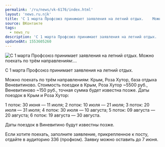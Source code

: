 ```yaml
---
permalink: '/ru/news/vk-6176/index.html'
layout: 'news.ru.njk'
title: 'С 1 марта Профсоюз принимает заявления на летний отдых.    Можно поехать по трём направлениям:…'
source: ВКонтакте
tags:
  - news_ru
description: 'С 1 марта Профсоюз принимает заявления на летний отдых.    Можно поехать по трём направлениям:…'
updatedAt: 1553605260
---
```

![С 1 марта Профсоюз принимает заявления на летний отдых.    Можно поехать по трём направлениям:…](https://sun9-45.userapi.com/impf/c851436/v851436204/ebf25/7CNoYUHWQRI.jpg?size=1280x960&quality=96&sign=3e93d479f07a8f0d555b447dfd789b20&c_uniq_tag=VeElPDvNID8dlXo1rf7eLCprJ8SeTtN6Ot7QgvS4rxM&type=album)

С 1 марта Профсоюз принимает заявления на летний отдых.

Можно поехать по трём направлениям: Крым, Роза Хутор, база отдыха Веневитиново. Стоимость поездки в Крым, Роза Хутор ~5500 руб., Веневитиново ~150 руб., точная сумма будет известна позже.
Даты поездок в Крым и Роза Хутор:

1 поток: 30 июня — 11 июля;
2 поток: 10 июля — 21 июля;
3 поток: 20 июля — 31 июля;
4 поток: 30 июля — 10 августа;
5 поток: 09 августа — 20 августа;
6 поток: 19 августа — 30 августа.

Даты поездок в Виневитино будут известны позже.

Если хотите поехать, заполните заявление, прикрепленное к посту, отдайте в аудиторию 336 (профком). Заявку можно оставить до 7 июня.
